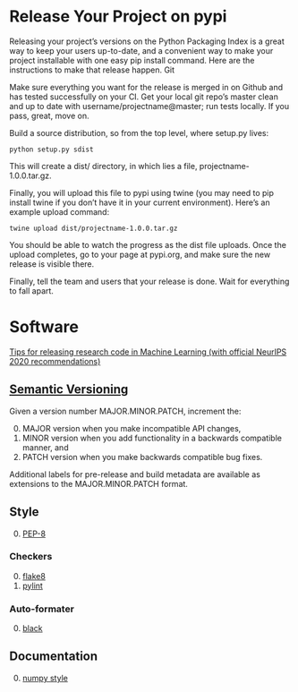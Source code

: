 # Release Your Project on pypi

Releasing your project’s versions on the Python Packaging Index is a great way to keep your users up-to-date, and a convenient way to make your project installable with one easy pip install <yourproject> command. Here are the instructions to make that release happen.
Git

Make sure everything you want for the release is merged in on Github and has tested successfully on your CI. Get your local git repo’s master clean and up to date with username/projectname@master; run tests locally. If you pass, great, move on.

Build a source distribution, so from the top level, where setup.py lives:

    python setup.py sdist

This will create a dist/ directory, in which lies a file, projectname-1.0.0.tar.gz.

Finally, you will upload this file to pypi using twine (you may need to pip install twine if you don’t have it in your current environment). Here’s an example upload command:

    twine upload dist/projectname-1.0.0.tar.gz

You should be able to watch the progress as the dist file uploads. Once the upload completes, go to your page at pypi.org, and make sure the new release is visible there.

Finally, tell the team and users that your release is done. Wait for everything to fall apart.

# Software

[Tips for releasing research code in Machine Learning (with official NeurIPS 2020 recommendations)](https://github.com/paperswithcode/releasing-research-code)


## [Semantic Versioning](https://semver.org/)

Given a version number MAJOR.MINOR.PATCH, increment the:

0. MAJOR version when you make incompatible API changes,
0. MINOR version when you add functionality in a backwards compatible manner, and
0. PATCH version when you make backwards compatible bug fixes.

Additional labels for pre-release and build metadata are available as extensions to the MAJOR.MINOR.PATCH format.

## Style

0. [PEP-8](https://www.python.org/dev/peps/pep-0008/)

### Checkers

0. [flake8](http://flake8.pycqa.org/en/latest/)
0. [pylint](https://www.pylint.org/)

### Auto-formater

0. [black](https://black.readthedocs.io/en/stable/)

##  Documentation

0. [numpy style](https://numpydoc.readthedocs.io/en/latest/format.html)
